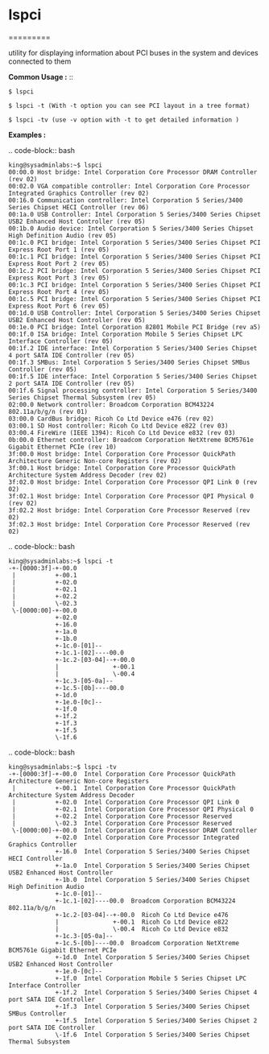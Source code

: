 # lspci
=========

utility for displaying information about PCI buses in the system and devices connected to them


**Common Usage :**  ::

	$ lspci

	$ lspci -t (With -t option you can see PCI layout in a tree format)

	$ lspci -tv (use -v option with -t to get detailed information )


**Examples :**

.. code-block:: bash

	king@sysadminlabs:~$ lspci
	00:00.0 Host bridge: Intel Corporation Core Processor DRAM Controller (rev 02)
	00:02.0 VGA compatible controller: Intel Corporation Core Processor Integrated Graphics Controller (rev 02)
	00:16.0 Communication controller: Intel Corporation 5 Series/3400 Series Chipset HECI Controller (rev 06)
	00:1a.0 USB Controller: Intel Corporation 5 Series/3400 Series Chipset USB2 Enhanced Host Controller (rev 05)
	00:1b.0 Audio device: Intel Corporation 5 Series/3400 Series Chipset High Definition Audio (rev 05)
	00:1c.0 PCI bridge: Intel Corporation 5 Series/3400 Series Chipset PCI Express Root Port 1 (rev 05)
	00:1c.1 PCI bridge: Intel Corporation 5 Series/3400 Series Chipset PCI Express Root Port 2 (rev 05)
	00:1c.2 PCI bridge: Intel Corporation 5 Series/3400 Series Chipset PCI Express Root Port 3 (rev 05)
	00:1c.3 PCI bridge: Intel Corporation 5 Series/3400 Series Chipset PCI Express Root Port 4 (rev 05)
	00:1c.5 PCI bridge: Intel Corporation 5 Series/3400 Series Chipset PCI Express Root Port 6 (rev 05)
	00:1d.0 USB Controller: Intel Corporation 5 Series/3400 Series Chipset USB2 Enhanced Host Controller (rev 05)
	00:1e.0 PCI bridge: Intel Corporation 82801 Mobile PCI Bridge (rev a5)
	00:1f.0 ISA bridge: Intel Corporation Mobile 5 Series Chipset LPC Interface Controller (rev 05)
	00:1f.2 IDE interface: Intel Corporation 5 Series/3400 Series Chipset 4 port SATA IDE Controller (rev 05)
	00:1f.3 SMBus: Intel Corporation 5 Series/3400 Series Chipset SMBus Controller (rev 05)
	00:1f.5 IDE interface: Intel Corporation 5 Series/3400 Series Chipset 2 port SATA IDE Controller (rev 05)
	00:1f.6 Signal processing controller: Intel Corporation 5 Series/3400 Series Chipset Thermal Subsystem (rev 05)
	02:00.0 Network controller: Broadcom Corporation BCM43224 802.11a/b/g/n (rev 01)
	03:00.0 CardBus bridge: Ricoh Co Ltd Device e476 (rev 02)
	03:00.1 SD Host controller: Ricoh Co Ltd Device e822 (rev 03)
	03:00.4 FireWire (IEEE 1394): Ricoh Co Ltd Device e832 (rev 03)
	0b:00.0 Ethernet controller: Broadcom Corporation NetXtreme BCM5761e Gigabit Ethernet PCIe (rev 10)
	3f:00.0 Host bridge: Intel Corporation Core Processor QuickPath Architecture Generic Non-core Registers (rev 02)
	3f:00.1 Host bridge: Intel Corporation Core Processor QuickPath Architecture System Address Decoder (rev 02)
	3f:02.0 Host bridge: Intel Corporation Core Processor QPI Link 0 (rev 02)
	3f:02.1 Host bridge: Intel Corporation Core Processor QPI Physical 0 (rev 02)
	3f:02.2 Host bridge: Intel Corporation Core Processor Reserved (rev 02)
	3f:02.3 Host bridge: Intel Corporation Core Processor Reserved (rev 02)

.. code-block:: bash

	king@sysadminlabs:~$ lspci -t
	-+-[0000:3f]-+-00.0
	 |           +-00.1
	 |           +-02.0
	 |           +-02.1
	 |           +-02.2
	 |           \-02.3
	 \-[0000:00]-+-00.0
	             +-02.0
	             +-16.0
	             +-1a.0
	             +-1b.0
	             +-1c.0-[01]--
	             +-1c.1-[02]----00.0
	             +-1c.2-[03-04]--+-00.0
	             |               +-00.1
	             |               \-00.4
	             +-1c.3-[05-0a]--
	             +-1c.5-[0b]----00.0
	             +-1d.0
	             +-1e.0-[0c]--
	             +-1f.0
	             +-1f.2
	             +-1f.3
	             +-1f.5
	             \-1f.6
	

.. code-block:: bash

	king@sysadminlabs:~$ lspci -tv
	-+-[0000:3f]-+-00.0  Intel Corporation Core Processor QuickPath Architecture Generic Non-core Registers
	 |           +-00.1  Intel Corporation Core Processor QuickPath Architecture System Address Decoder
	 |           +-02.0  Intel Corporation Core Processor QPI Link 0
	 |           +-02.1  Intel Corporation Core Processor QPI Physical 0
	 |           +-02.2  Intel Corporation Core Processor Reserved
	 |           \-02.3  Intel Corporation Core Processor Reserved
	 \-[0000:00]-+-00.0  Intel Corporation Core Processor DRAM Controller
	             +-02.0  Intel Corporation Core Processor Integrated Graphics Controller
	             +-16.0  Intel Corporation 5 Series/3400 Series Chipset HECI Controller
	             +-1a.0  Intel Corporation 5 Series/3400 Series Chipset USB2 Enhanced Host Controller
	             +-1b.0  Intel Corporation 5 Series/3400 Series Chipset High Definition Audio
	             +-1c.0-[01]--
	             +-1c.1-[02]----00.0  Broadcom Corporation BCM43224 802.11a/b/g/n
	             +-1c.2-[03-04]--+-00.0  Ricoh Co Ltd Device e476
	             |               +-00.1  Ricoh Co Ltd Device e822
	             |               \-00.4  Ricoh Co Ltd Device e832
	             +-1c.3-[05-0a]--
	             +-1c.5-[0b]----00.0  Broadcom Corporation NetXtreme BCM5761e Gigabit Ethernet PCIe
	             +-1d.0  Intel Corporation 5 Series/3400 Series Chipset USB2 Enhanced Host Controller
	             +-1e.0-[0c]--
	             +-1f.0  Intel Corporation Mobile 5 Series Chipset LPC Interface Controller
	             +-1f.2  Intel Corporation 5 Series/3400 Series Chipset 4 port SATA IDE Controller
	             +-1f.3  Intel Corporation 5 Series/3400 Series Chipset SMBus Controller
	             +-1f.5  Intel Corporation 5 Series/3400 Series Chipset 2 port SATA IDE Controller
	             \-1f.6  Intel Corporation 5 Series/3400 Series Chipset Thermal Subsystem